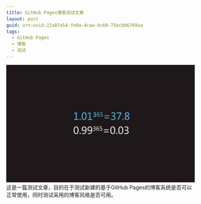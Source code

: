 ```yaml
---
title: GitHub Pages博客测试文章
layout: post
guid: urn:uuid:22a07a54-fe0a-4caa-bc60-75bcb06769aa
tags:
  - GitHub Pages
  - 博客
  - 测试
---
```


![](\media\files\2013\04\02\fighting.jpg "每天努力")
这是一篇测试文章，目的在于测试新建的基于GitHub Pages的博客系统是否可以正常使用，同时测试采用的博客风格是否可用。